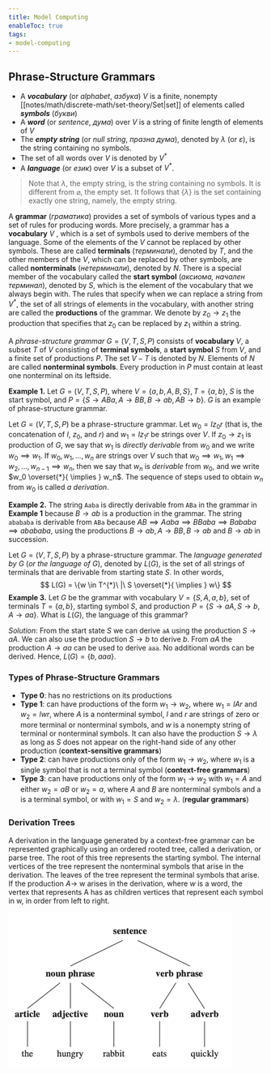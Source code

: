 ```yaml
---
title: Model Computing
enableToc: true
tags: 
- model-computing
---
```


## Phrase-Structure Grammars

- A ***vocabulary*** (or *alphabet*, *азбука*) $V$ is a finite, nonempty [[notes/math/discrete-math/set-theory/Set|set]] of elements called ***symbols*** (*букви*)
- А ***word*** (or *sentence*, *дума*) over $V$ is a string of finite length of elements of $V$
- The ***empty string*** (or *null string*, *празна дума*), denoted by $\lambda$ (or $\varepsilon$), is the string containing no symbols.
- The set of all words over $V$ is denoted by $V^*$ 
- A ***language*** (or *език*) over $V$ is a subset of $V^*$.

> Note that $\lambda$, the empty string, is the string containing no symbols. It is different from $\varnothing$, the empty set. It follows that $\{ \lambda \}$ is the set containing exactly one string, namely, the empty string.

A **grammar** (*граматика*) provides a set of symbols of various types and a set of rules for producing words. More precisely, a grammar has a **vocabulary** $V$ , which is a set of symbols used to derive members of the language. Some of the elements of the $V$ cannot be replaced by other symbols. These are called **terminals** (*терминали*), denoted by $T$, and the other members of the $V$, which can be replaced by other symbols, are called **nonterminals** (*нетерминали*), denoted by $N$. There is a special member of the vocabulary called the **start symbol** (*аксиома, начален терминал*), denoted by $S$, which is the element of the vocabulary that we always begin with. The rules that specify when we can replace a string from $V^*$, the set of all strings of elements in the vocabulary, with another string are called the **productions** of the grammar. We denote by $z_0 → z_1$ the production that specifies that $z_0$ can be replaced by $z_1$ within a string.

A *phrase-structure grammar* $G = (V, T, S, P)$ consists of **vocabulary** $V$, a subset $T$ of $V$ consisting of **terminal symbols**, a **start symbol** $S$ from $V$, and a finite set of productions $P$. The set $V - T$ is denoted by $N$. Elements of $N$ are called **nonterminal symbols**. Every production in $P$ must contain at least one nonterminal on its leftside.

**Example 1.** Let $G = (V, T, S, P)$, where $V = \{a, b, A, B, S\}, T = \{a,b\}$, $S$ is the start symbol, and $P = \{S \rightarrow ABa, A \rightarrow BB, B \rightarrow ab, AB \rightarrow b\}$. $G$ is an example of phrase-structure grammar.

Let $G = (V, T, S, P)$ be a phrase-structure grammar. Let $w_0 = lz_0r$ (that is, the concatenation of $l$, $z_0$, and $r$) and $w_1 = lz_1r$ be strings over $V$. If $z_0 \rightarrow z_1$ is production of $G$, we say that $w_1$ is *directly derivable* from $w_0$ and we write $w_0 \implies w_1$. If $w_0, w_1, ..., w_n$ are strings over $V$ such that $w_0 \implies w_1, w_1 \implies w_2, ..., w_{n-1} \implies w_n$, then we say that $w_n$ is *derivable* from $w_0$, and we write $w_0 \overset{*}{ \implies } w_n$. The sequence of steps used to obtain $w_n$ from $w_0$ is called *a derivation*.

**Example 2.** The string `Aaba` is directly derivable from `ABa` in the grammar in **Example 1** because $B \rightarrow ab$ is a production in the grammar. The string `abababa` is derivable from `ABa` because $AB \implies Aaba \implies BBaba \implies Bababa \implies abababa$, using the productions $B \rightarrow ab, A \rightarrow BB, B \rightarrow ab$ and $B \rightarrow ab$ in succession.

Let $G = (V, T, S, P)$ by a phrase-structure grammar. The *language generated by* $G$ (*or the language of* $G$), denoted by $L(G)$, is the set of all strings of terminals that are derivable from starting state $S$. In other words,
$$
L(G) = \{w \in T^{*}\ |\ S \overset{*}{ \implies } w\}
$$
**Example 3.** Let $G$ be the grammar with vocabulary $V = \{S, A, a, b\}$, set of terminals $T = \{a, b\}$, starting symbol $S$, and production $P = \{S \rightarrow aA, S \rightarrow b, A \rightarrow aa\}$. What is $L(G)$, the language of this grammar?

*Solution*: From the start state $S$ we can derive `aA` using the production $S \rightarrow aA$. We can also use the production $S \rightarrow b$ to derive $b$. From $aA$ the production $A \rightarrow aa$ can be used to derive `aaa`. No additional words can be derived. Hence, $L(G) = \{b, aaa\}$.

### Types of Phrase-Structure Grammars

- **Type 0**: has no restrictions on its productions
- **Type 1**: can have productions of the form $w_1 → w_2$, where $w_1 = lAr$ and $w_2 = lwr$, where $A$ is a nonterminal symbol, $l$ and $r$ are strings of zero or more terminal or nonterminal symbols, and $w$ is a nonempty string of terminal or nonterminal symbols. It can also have the production $S → λ$ as long as $S$ does not appear on the right-hand side of any other production (**context-sensitive grammars**)
- **Type 2**: can have productions only of the form $w_1 → w_2$, where $w_1$ is a single symbol that is not a terminal symbol (**context-free grammars**)
- **Type 3**: can have productions only of the form $w_1 → w_2$ with $w_1 = A$ and either $w_2 = aB$ or $w_2 = a$, where $A$ and $B$ are nonterminal symbols and a is a terminal symbol, or with $w_1 =S$ and $w_2 = λ$. (**regular grammars**)

### Derivation Trees

A derivation in the language generated by a context-free grammar can be represented graphically using an ordered rooted tree, called a derivation, or parse tree. The root of this tree represents the starting symbol. The internal vertices of the tree represent the nonterminal symbols that arise in the derivation. The leaves of the tree represent the terminal symbols that arise. If the production $A →$ w arises in the derivation, where $w$ is a word, the vertex that represents A has as children vertices that represent each symbol in w, in order from left to right.

![adjacency graph](notes/assets/parse-tree.png#invert_B)
